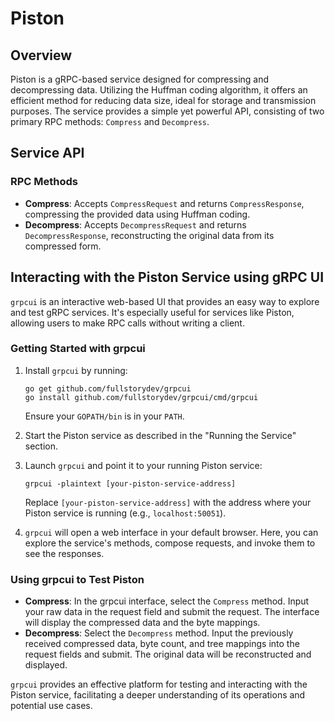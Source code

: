 # Piston

## Overview

Piston is a gRPC-based service designed for compressing and decompressing data.
Utilizing the Huffman coding algorithm, it offers an efficient method for
reducing data size, ideal for storage and transmission purposes. The service
provides a simple yet powerful API, consisting of two primary RPC methods:
`Compress` and `Decompress`.

## Service API

### RPC Methods

- **Compress**: Accepts `CompressRequest` and returns `CompressResponse`,
  compressing the provided data using Huffman coding.
- **Decompress**: Accepts `DecompressRequest` and returns `DecompressResponse`,
  reconstructing the original data from its compressed form.

## Interacting with the Piston Service using gRPC UI

`grpcui` is an interactive web-based UI that provides an easy way to explore and
test gRPC services. It's especially useful for services like Piston, allowing
users to make RPC calls without writing a client.

### Getting Started with grpcui

1. Install `grpcui` by running:

   ```shell
   go get github.com/fullstorydev/grpcui
   go install github.com/fullstorydev/grpcui/cmd/grpcui
   ```

   Ensure your `GOPATH/bin` is in your `PATH`.

2. Start the Piston service as described in the "Running the Service" section.

3. Launch `grpcui` and point it to your running Piston service:

   ```shell
   grpcui -plaintext [your-piston-service-address]
   ```

   Replace `[your-piston-service-address]` with the address where your Piston
   service is running (e.g., `localhost:50051`).

4. `grpcui` will open a web interface in your default browser. Here, you can
   explore the service's methods, compose requests, and invoke them to see the
   responses.

### Using grpcui to Test Piston

- **Compress**: In the grpcui interface, select the `Compress` method. Input
  your raw data in the request field and submit the request. The interface will
  display the compressed data and the byte mappings.
- **Decompress**: Select the `Decompress` method. Input the previously received
  compressed data, byte count, and tree mappings into the request fields and
  submit. The original data will be reconstructed and displayed.

`grpcui` provides an effective platform for testing and interacting with the
Piston service, facilitating a deeper understanding of its operations and
potential use cases.
